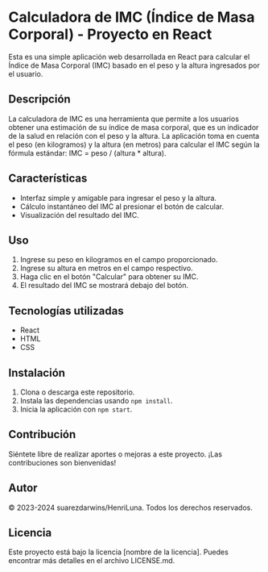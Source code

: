# Calculadora de IMC (Índice de Masa Corporal) - Proyecto en React

Esta es una simple aplicación web desarrollada en React para calcular el Índice de Masa Corporal (IMC) basado en el peso y la altura ingresados por el usuario.

## Descripción

La calculadora de IMC es una herramienta que permite a los usuarios obtener una estimación de su índice de masa corporal, que es un indicador de la salud en relación con el peso y la altura. La aplicación toma en cuenta el peso (en kilogramos) y la altura (en metros) para calcular el IMC según la fórmula estándar: IMC = peso / (altura * altura).

## Características

- Interfaz simple y amigable para ingresar el peso y la altura.
- Cálculo instantáneo del IMC al presionar el botón de calcular.
- Visualización del resultado del IMC.

## Uso

1. Ingrese su peso en kilogramos en el campo proporcionado.
2. Ingrese su altura en metros en el campo respectivo.
3. Haga clic en el botón "Calcular" para obtener su IMC.
4. El resultado del IMC se mostrará debajo del botón.

## Tecnologías utilizadas

- React
- HTML
- CSS

## Instalación

1. Clona o descarga este repositorio.
2. Instala las dependencias usando `npm install`.
3. Inicia la aplicación con `npm start`.

## Contribución

Siéntete libre de realizar aportes o mejoras a este proyecto. ¡Las contribuciones son bienvenidas!

## Autor

© 2023-2024 suarezdarwins/HenriLuna. Todos los derechos reservados.

## Licencia

Este proyecto está bajo la licencia [nombre de la licencia]. Puedes encontrar más detalles en el archivo LICENSE.md.
